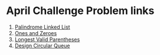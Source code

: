 # April Challenge Problem links

1. [Palindrome Linked List](https://leetcode.com/explore/featured/card/april-leetcoding-challenge-2021/593/week-1-april-1st-april-7th/3693/)
2. [Ones and Zeroes](https://leetcode.com/explore/challenge/card/april-leetcoding-challenge-2021/593/week-1-april-1st-april-7th/3694/)
3. [Longest Valid Parentheses](https://leetcode.com/explore/challenge/card/april-leetcoding-challenge-2021/593/week-1-april-1st-april-7th/3695/)
4. [Design Circular Queue](https://leetcode.com/explore/challenge/card/april-leetcoding-challenge-2021/593/week-1-april-1st-april-7th/3696/)
